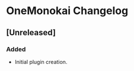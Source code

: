 <!-- Keep a Changelog guide -> https://keepachangelog.com -->

# OneMonokai Changelog

## [Unreleased]
### Added
- Initial plugin creation.
